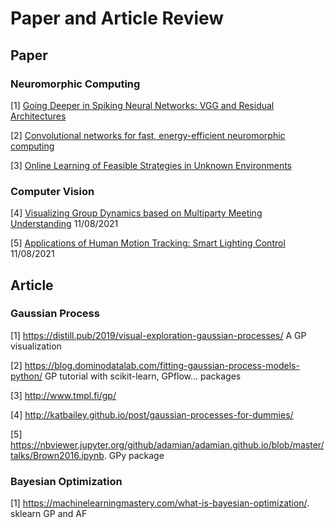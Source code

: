 # Paper and Article Review

## Paper
### Neuromorphic Computing
  [1] [Going Deeper in Spiking Neural Networks: VGG and Residual Architectures](https://www.frontiersin.org/articles/10.3389/fnins.2019.00095/full)
  
  [2] [Convolutional networks for fast, energy-efficient neuromorphic computing](https://www.pnas.org/content/113/41/11441)
  
  [3] [Online Learning of Feasible Strategies in Unknown Environments](https://arxiv.org/pdf/1604.02137.pdf)
  
### Computer Vision
  
  [4] [Visualizing Group Dynamics based on Multiparty Meeting Understanding](https://www.ecse.rpi.edu/~rjradke/papers/zhang-emnlp18.pdf) 11/08/2021
  
  [5] [Applications of Human Motion Tracking: Smart Lighting Control](https://www.cv-foundation.org//openaccess/content_cvpr_workshops_2013/W13/papers/Chun_Applications_of_Human_2013_CVPR_paper.pdf) 11/08/2021

## Article
### Gaussian Process
  [1] https://distill.pub/2019/visual-exploration-gaussian-processes/ A GP visualization
  
  [2] https://blog.dominodatalab.com/fitting-gaussian-process-models-python/ GP tutorial with scikit-learn, GPflow... packages
  
  [3] http://www.tmpl.fi/gp/
  
  [4] http://katbailey.github.io/post/gaussian-processes-for-dummies/
  
  [5] https://nbviewer.jupyter.org/github/adamian/adamian.github.io/blob/master/talks/Brown2016.ipynb. GPy package
  
### Bayesian Optimization
  [1] https://machinelearningmastery.com/what-is-bayesian-optimization/. sklearn GP and AF
